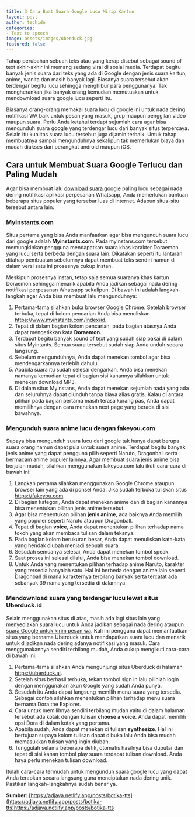 ```yaml
---
title: 3 Cara Buat Suara Google Lucu Mirip Kartun
layout: post
author: techidn
categories: 
- Text to speech
image: assets/images/uberduck.jpg
featured: false
---
```


Tahap perubahan sebuah teks atau yang kerap disebut sebagai sound of text akhir-akhir ini memang sedang viral di sosial media. Terdapat begitu banyak jenis suara dari teks yang ada di Google dengan jenis suara kartun, anime, wanita dan masih banyak lagi. Biasanya suara tersebut akan terdengar begitu lucu sehingga menghibur para penggunanya. Tak mengherankan jika banyak orang kemudian memutuskan untuk mendownload suara google lucu seperti itu.

Biasanya orang-orang memakai suara lucu di google ini untuk nada dering notifikasi WA baik untuk pesan yang masuk, grup maupun penggilan video maupun suara. Perlu Anda ketahui terdapt sejumlah cara agar bisa mengunduh suara google yang terdengar lucu dari banyak situs terpercaya. Selain itu kualitas suara lucu tersebut juga dijamin terbaik. Untuk tahap membuatnya sampai mengunduhnya sekalipun tak memerlukan biaya dan mudah diakses dari perangkat android maupun iOS.

## Cara untuk Membuat Suara Google Terlucu dan Paling Mudah

Agar bisa membuat lalu [download suara google](https://www.soundoftext.co.id/cara-download-suara-google-bahasa-sunda-dengan-voiceoftext/) paling lucu sebagai nada dering notifikasi aplikasi perpesanan Whatsapp, Anda memerlukan bantuan beberapa situs populer yang tersebar luas di internet. Adapun situs-situ tersebut antara lain:

### Myinstants.com

Situs pertama yang bisa Anda manfaatkan agar bisa mengunduh suara lucu dari google adalah **Myinstants.com**. Pada myinstans.com tersebut memungkinkan pengguna mendapatkan suara khas karakter Doraemon yang lucu serta berbeda dengan suara lain. Dikatakan seperti itu lantaran ditahap pembuatan sebelumnya dapat membuat teks sendiri namun di dalam versi satu ini prosesnya cukup instan.

Meskipun prosesnya instan, tetap saja semua suaranya khas kartun Doraemon sehingga menarik apabila Anda jadikan sebagai nada dering notifikasi perpesanan Whatsapp sekalipun. Di bawah ini adalah langkah-langkah agar Anda bisa membuat lalu mengunduhnya:

1. Pertama-tama silahkan buka browser Google Chrome. Setelah browser terbuka, tepat di kolom pencarian Anda bisa menuliskan https://www.myinstants.com/index/id.
2. Tepat di dalam bagian kolom pencarian, pada bagian atasnya Anda dapat mengetikkan kata **Doraemon**.
3. Terdapat begitu banyak sound of text yang sudah siap pakai di dalam situs Myintants. Semua suara tersebut sudah siap Anda unduh secara langsung.
4. Sebelum mengunduhnya, Anda dapat menekan tombol agar bisa mendengarkannya terlebih dahulu.
5. Apabila suara itu sudah selesai dengarkan, Anda bisa menekan namanya kemudian tepat di bagian sisi kanannya silahkan untuk menekan download MP3.
6. Di dalam situs Myinstans, Anda dapat menekan sejumlah nada yang ada dan seluruhnya dapat diunduh tanpa biaya alias gratis. Kalau di antara pilihan pada bagian pertama masih terasa kurang pas, Anda dapat memilihnya dengan cara menekan next page yang berada di sisi bawahnya.

### Mengunduh suara anime lucu dengan fakeyou.com

Supaya bisa mengunduh suara lucu dari google tak hanya dapat berupa suara orang namun dapat pula untuk suara anime. Terdapat begitu banyak jenis anime yang dapat pengguna pilih seperti Naruto, Dragonball serta bermacam anime populer lainnya. Agar membuat suara jenis anime bisa berjalan mudah, silahkan menggunakan fakeyou.com lalu ikuti cara-cara di bawah ini:

1. Langkah pertama silahkan menggunakan Google Chrome ataupun browser lain yang ada di ponsel Anda. Jika sudah terbuka tuliskan situs https://fakeyou.com.
2. Di bagian kategori, Anda dapat menekan anime dan di bagian kanannya bisa menentukan pilihan jenis anime tersebut.
3. Agar bisa menentukan pilihan **jenis anime**, ada baiknya Anda memilih yang populer seperti Naruto ataupun Dragonball.
4. Tepat di bagian **voice**, Anda dapat menentukan pilihan terhadap nama tokoh yang akan membaca tulisan dalam teksnya.
5. Pada bagian kolom berukuran besar, Anda dapat menuliskan kata-kata yang hendak diubah menjadi sebuah suara.
6. Sesudah semuanya selesai, Anda dapat menekan tombol speak.
7. Saat proses ini selesai dilalui, Anda bisa menekan tombol download.
8. Untuk Anda yang menentukan pilihan terhadap anime Naruto, karakter yang tersedia hanyalah satu. Hal ini berbeda dengan anime lain seperti Dragonball di mana karakternya terbilang banyak serta tercatat ada sebanyak 39 nama yang tersedia di dalamnya.

### Mendownload suara yang terdengar lucu lewat situs Uberduck.id

Selain menggunakan situs di atas, masih ada lagi situs lain yang menyediakan suara lucu untuk Anda jadikan sebagai nada dering ataupun [suara Google untuk kirim pesan wa](https://karinov.co.id/download-suara-google-translate/). Kali ini pengguna dapat memanfaatkan situs yang bernama Uberduck untuk mendapatkan suara lucu dan menarik untuk dijadikan nada dering adanya notifikasi yang masuk. Cara menggunakannya sendiri terbilang mudah, Anda cukup mengikuti cara-cara di bawah ini:

1. Pertama-tama silahkan Anda mengunjungi situs Uberduck di halaman https://uberduck.ai.
2. Setelah situs berhasil terbuka, tekan tombol sign in lalu pilihlah login dengan menggunakan akun Google yang sudah Anda punya.
3. Sesudah itu Anda dapat langsung memilih menu suara yang tersedia. Sebagai contoh silahkan menentukan pilihan terhadap menu suara bernama Dora the Explorer.
4. Cara untuk memilihnya sendiri terbilang mudah yaitu di dalam halaman tersebut ada kotak dengan tulisan **choose a voice**. Anda dapat memilih opsi Dora di dalam kotak yang pertama.
5. Apabila sudah, Anda dapat menekan di tulisan **synthesize**. Hal ini bertujuan supaya kolom tulisan dapat dibuka lalu Anda bisa mudah memasukkan tulisan yang ingin diubah.
6. Tunggulah selama beberapa detik, otomatis hasilnya bisa duputar dan tepat di sisi kanan tombol play suara terdapat tulisan download. Anda haya perlu menekan tulisan download.

Itulah cara-cara termudah untuk mengunduh suara google lucu yang dapat Anda terapkan secara langsung guna menciptakan nada dering unik. Pastikan langkah-langkahnya sudah benar ya.

**Sumber:** [https://adjava.netlify.app/posts/botika-tts](https://adjava.netlify.app/posts/botika-tts)https://adjava.netlify.app/posts/botika-tts
